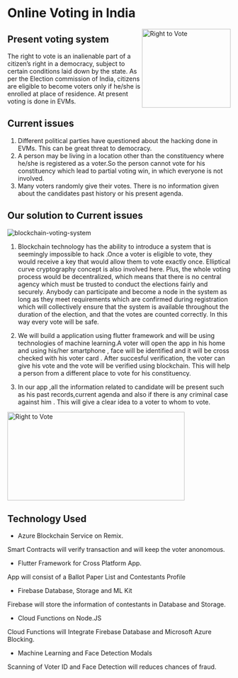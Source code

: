 # Online Voting in India 
<img src="https://user-images.githubusercontent.com/48177487/61993848-9b127200-b08f-11e9-9b65-13af48d5a536.jpg" align="right"
     title="Right to Vote" width="200" height="178">
## Present voting system
The right to vote is an inalienable part of a citizen’s right in a democracy, subject to certain conditions laid down by the state. As per the Election commission of India, citizens are eligible to become voters only if he/she is enrolled at place of residence. At present voting is done in EVMs.

## Current issues
1. Different political parties have questioned about the hacking done in EVMs. This can be great threat to democracy.
2. A person may be living in a location other than the constituency where he/she is registered as a voter.So the person cannot  vote for his constituency which lead to partial voting win, in which everyone is not involved. 
3. Many voters randomly give their votes. There is no information given about the candidates past history or his present agenda.
## Our solution to Current issues

![blockchain-voting-system](https://user-images.githubusercontent.com/48177487/62005761-a29c4e80-b155-11e9-8742-5a1afe213b16.png)

1. Blockchain technology has the ability to introduce a system that is seemingly impossible to hack .Once a voter is eligible to vote, they would receive a key that would allow them to vote exactly once. Elliptical curve cryptography concept is also involved here. Plus, the whole voting process would be decentralized, which means that there is no central agency which must be trusted to conduct the elections fairly and securely. Anybody can participate and become a node in the system as long as they meet requirements which are confirmed during registration  which will collectively ensure that the system is available throughout the duration of the election, and that the votes are counted correctly. In this way every vote will be safe.


2. We will build a application using flutter framework and will be using technologies of machine learning.A voter will open the app in his home and using his/her smartphone , face  will be identified and it will be cross checked with his voter card . After succesful verification, the voter can give his vote and the vote will be verified using blockchain. This will help a person from a different place to vote for his constituency.

3. In our app ,all the information related to candidate will be present such as his past records,current agenda and also if there is any criminal case against him . This will give a clear idea to a voter to whom to vote.

<img src="https://firebasestorage.googleapis.com/v0/b/code-fun-do-26d59.appspot.com/o/cfd_screenshot.jpg?alt=media&token=d1ba6ebb-c795-4988-a93d-eed6057e7e8a" align="center"
     title="Right to Vote" width="400" height="200">

## Technology Used  
- Azure Blockchain Service on Remix.

Smart Contracts will verify transaction and will keep the voter anonomous.

- Flutter Framework for Cross Platform App.

App will consist of a Ballot Paper List and Contestants Profile

- Firebase Database, Storage and ML Kit

Firebase will store the information of contestants in Database and Storage.
- Cloud Functions on Node.JS

Cloud Functions will Integrate Firebase Database and Microsoft Azure Blocking.

- Machine Learning and Face Detection Modals

Scanning of Voter ID and Face Detection will reduces chances of fraud.



